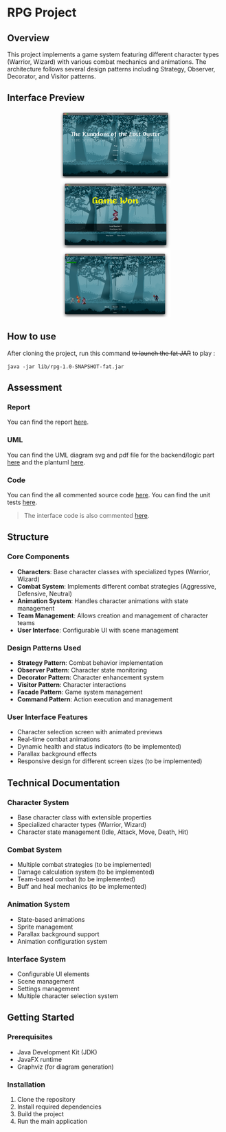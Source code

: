 # RPG Project

## Overview
This project implements a game system featuring different character types (Warrior, Wizard) with various combat mechanics and animations. The architecture follows several design patterns including Strategy, Observer, Decorator, and Visitor patterns.

## Interface Preview

<p align="center">
  <img src="assets/2.png" width="256"/>
  <img src="assets/1.png" width="256"/>
  <img src="assets/3.png" width="256"/>
</p>



## How to use
After cloning the project, run this command  ~~to launch the fat JAR~~ to play :

```
java -jar lib/rpg-1.0-SNAPSHOT-fat.jar
```

## Assessment
### Report 
You can find the report [here](RAPPORT_RPG.pdf).

### UML
You can find the UML diagram svg and pdf file for the backend/logic part [here](UML) and the plantuml [here](rpg.puml).

### Code 
You can find the all commented source code [here](src/main/java/eu/telecomnancy/rpg).
You can find the unit tests [here](src/tests).

> The interface code is also commented [here](src/main/java/gameInterface).

## Structure

### Core Components
- **Characters**: Base character classes with specialized types (Warrior, Wizard)
- **Combat System**: Implements different combat strategies (Aggressive, Defensive, Neutral)
- **Animation System**: Handles character animations with state management
- **Team Management**: Allows creation and management of character teams
- **User Interface**: Configurable UI with scene management

### Design Patterns Used
- **Strategy Pattern**: Combat behavior implementation
- **Observer Pattern**: Character state monitoring
- **Decorator Pattern**: Character enhancement system
- **Visitor Pattern**: Character interactions
- **Facade Pattern**: Game system management
- **Command Pattern**: Action execution and management

### User Interface Features
- Character selection screen with animated previews
- Real-time combat animations
- Dynamic health and status indicators (to be implemented)
- Parallax background effects
- Responsive design for different screen sizes (to be implemented)


## Technical Documentation

### Character System
- Base character class with extensible properties
- Specialized character types (Warrior, Wizard)
- Character state management (Idle, Attack, Move, Death, Hit)


### Combat System
- Multiple combat strategies (to be implemented)
- Damage calculation system (to be implemented)
- Team-based combat (to be implemented)
- Buff and heal mechanics (to be implemented)

### Animation System
- State-based animations
- Sprite management
- Parallax background support
- Animation configuration system

### Interface System
- Configurable UI elements
- Scene management
- Settings management
- Multiple character selection system

## Getting Started

### Prerequisites
- Java Development Kit (JDK)
- JavaFX runtime
- Graphviz (for diagram generation)

### Installation
1. Clone the repository
2. Install required dependencies
3. Build the project
4. Run the main application


